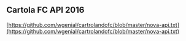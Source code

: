 ## Cartola FC API 2016

[https://github.com/wgenial/cartrolandofc/blob/master/nova-api.txt](https://github.com/wgenial/cartrolandofc/blob/master/nova-api.txt)